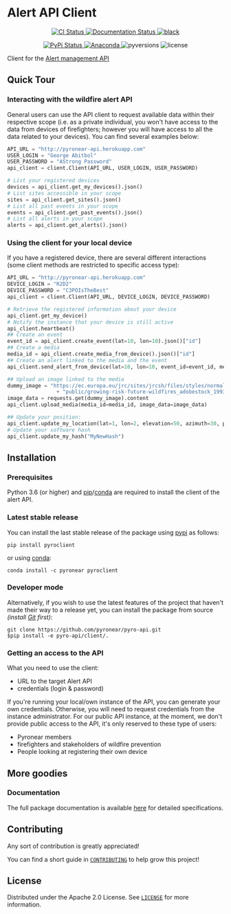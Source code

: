 # Alert API Client

<p align="center">
  <a href="https://github.com/pyronear/pyro-api/actions?query=workflow%3Aclient">
    <img alt="CI Status" src="https://img.shields.io/github/workflow/status/pyronear/pyro-api/client?label=CI&logo=github&style=flat-square">
  </a>
  <a href="http://pyronear.org/pyro-api">
    <img alt="Documentation Status" src="https://img.shields.io/github/workflow/status/pyronear/pyro-api/docs?label=docs&logo=read-the-docs&style=flat-square">
  </a>
  <a href="https://github.com/ambv/black">
    <img src="https://img.shields.io/badge/code%20style-black-000000.svg?style=flat-square" alt="black">
  </a>
</p>
<p align="center">
  <a href="https://pypi.org/project/pyroclient/">
    <img src="https://img.shields.io/pypi/v/pyroclient.svg?logo=python&logoColor=fff&style=flat-square" alt="PyPi Status">
  </a>
  <a href="https://anaconda.org/pyronear/pyroclient">
    <img alt="Anaconda" src="https://img.shields.io/conda/vn/pyronear/pyroclient?style=flat-square?style=flat-square&logo=Anaconda&logoColor=white&label=conda">
  </a>
  <img src="https://img.shields.io/pypi/pyversions/pyroclient.svg?style=flat-square" alt="pyversions">
  <img src="https://img.shields.io/pypi/l/pyroclient.svg?style=flat-square" alt="license">
</p>

Client for the [Alert management API](https://github.com/pyronear/pyro-api)


## Quick Tour

### Interacting with the wildfire alert API

General users can use the API client to request available data within their respective scope (i.e. as a private individual, you won't have access to the data from devices of firefighters; however you will have access to all the data related to your devices). You can find several examples below:

```python
API_URL = "http://pyronear-api.herokuapp.com"
USER_LOGIN = "George Abitbol"
USER_PASSWORD = "AStrong Password"
api_client = client.Client(API_URL, USER_LOGIN, USER_PASSWORD)

# List your registered devices
devices = api_client.get_my_devices().json()
# List sites accessible in your scope
sites = api_client.get_sites().json()
# List all past events in your scope
events = api_client.get_past_events().json()
# List all alerts in your scope
alerts = api_client.get_alerts().json()
```

### Using the client for your local device

If you have a registered device, there are several different interactions (some client methods are restricted to specific access type):

```python
API_URL = "http://pyronear-api.herokuapp.com"
DEVICE_LOGIN = "R2D2"
DEVICE_PASSWORD = "C3POIsTheBest"
api_client = client.Client(API_URL, DEVICE_LOGIN, DEVICE_PASSWORD)

# Retrieve the registered information about your device
api_client.get_my_device()
# Notify the instance that your device is still active
api_client.heartbeat()
## Create an event
event_id = api_client.create_event(lat=10, lon=10).json()["id"]
## Create a media
media_id = api_client.create_media_from_device().json()["id"]
## Create an alert linked to the media and the event
api_client.send_alert_from_device(lat=10, lon=10, event_id=event_id, media_id=media_id)

## Upload an image linked to the media
dummy_image = "https://ec.europa.eu/jrc/sites/jrcsh/files/styles/normal-responsive/" \
                + "public/growing-risk-future-wildfires_adobestock_199370851.jpeg"
image_data = requests.get(dummy_image).content
api_client.upload_media(media_id=media_id, image_data=image_data)

## Update your position:
api_client.update_my_location(lat=1, lon=2, elevation=50, azimuth=30, pitch=3)
# Update your software hash
api_client.update_my_hash("MyNewHash")
```

## Installation

### Prerequisites

Python 3.6 (or higher) and [pip](https://pip.pypa.io/en/stable/)/[conda](https://docs.conda.io/en/latest/miniconda.html) are required to install the client of the alert API.

### Latest stable release

You can install the last stable release of the package using [pypi](https://pypi.org/project/pyroclient/) as follows:

```shell
pip install pyroclient
```

or using [conda](https://anaconda.org/pyronear/pyroclient):

```shell
conda install -c pyronear pyroclient
```

### Developer mode

Alternatively, if you wish to use the latest features of the project that haven't made their way to a release yet, you can install the package from source *(install [Git](https://git-scm.com/book/en/v2/Getting-Started-Installing-Git) first)*:

```shell
git clone https://github.com/pyronear/pyro-api.git
$pip install -e pyro-api/client/.
```

### Getting an access to the API

What you need to use the client:
- URL to the target Alert API
- credentials (login & password)

If you're running your local/own instance of the API, you can generate your own credentials. Otherwise, you will need to request credentials from the instance administrator. For our public API instance, at the moment, we don't provide public access to the API, it's only reserved to these type of users:
- Pyronear members
- firefighters and stakeholders of wildfire prevention
- People looking at registering their own device


## More goodies

### Documentation

The full package documentation is available [here](http://pyronear.org/pyro-api) for detailed specifications.


## Contributing

Any sort of contribution is greatly appreciated!

You can find a short guide in [`CONTRIBUTING`](CONTRIBUTING.md) to help grow this project!



## License

Distributed under the Apache 2.0 License. See [`LICENSE`](LICENSE) for more information.

